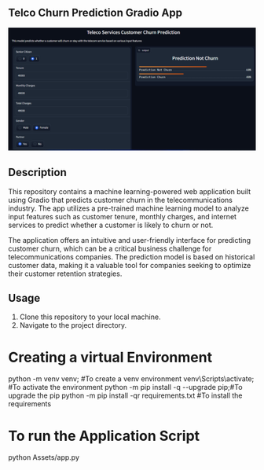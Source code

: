 ## Telco Churn Prediction Gradio App

![App Screenshot](Images/Screenshot%202023-08-14%20123302.png)

## Description

This repository contains a machine learning-powered web application built using Gradio that predicts customer churn in the telecommunications industry. The app utilizes a pre-trained machine learning model to analyze input features such as customer tenure, monthly charges, and internet services to predict whether a customer is likely to churn or not.

The application offers an intuitive and user-friendly interface for predicting customer churn, which can be a critical business challenge for telecommunications companies. The prediction model is based on historical customer data, making it a valuable tool for companies seeking to optimize their customer retention strategies.

## Usage

1. Clone this repository to your local machine.
2. Navigate to the project directory.

# Creating a virtual Environment
python -m venv venv; #To create a venv environment
 venv\Scripts\activate; #To activate the environment
 python -m pip install -q --upgrade pip;#To upgrade the pip 
 python -m pip install -qr requirements.txt #To install the requirements

 # To run the Application Script
 python Assets/app.py


